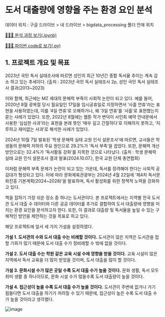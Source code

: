 # 도서 대출량에 영향을 주는 환경 요인 분석
데이터 위치 : 구글 드라이브 > 내 드라이브 > bigdata_processing 폴더 안애 위치

[🙇🏻‍♀️ 분석 과정 보기(.ipynb)](https://github.com/taegyeong0225/bigdata-processing/blob/main/%E1%84%87%E1%85%B5%E1%86%A8%E1%84%83%E1%85%A6%E1%84%8B%E1%85%B5%E1%84%90%E1%85%A5%E1%84%8E%E1%85%A5%E1%84%85%E1%85%B5_%E1%84%80%E1%85%B5%E1%84%86%E1%85%A1%E1%86%AF_%E1%84%83%E1%85%A2%E1%84%8E%E1%85%A6_%E1%84%91%E1%85%B3%E1%84%85%E1%85%A9%E1%84%8C%E1%85%A6%E1%86%A8%E1%84%90%E1%85%B3.ipynb)

[🙇🏻‍♀️ 파이썬 code로 보기(.py)](https://github.com/taegyeong0225/bigdata-processing/blob/main/%E1%84%87%E1%85%B5%E1%86%A8%E1%84%83%E1%85%A6%E1%84%8B%E1%85%B5%E1%84%90%E1%85%A5%E1%84%8E%E1%85%A5%E1%84%85%E1%85%B5_%E1%84%80%E1%85%B5%E1%84%86%E1%85%A1%E1%86%AF_%E1%84%83%E1%85%A2%E1%84%8E%E1%85%A6_%E1%84%91%E1%85%B3%E1%84%85%E1%85%A9%E1%84%8C%E1%85%A6%E1%86%A8%E1%84%90%E1%85%B3.py)

## 1. 프로젝트 개요 및 목표

2023년 국민 독서 실태조사에 따르면 성인의 최근 10년간 종합 독서율 추이는 계속 감소 하고 있는 추세이다.
(출처 : 2023년 국민 독서 실태조사 2p, 성인 국민 독서 실태조사 결과(2013~2023)

 이와 함께, 최근에는 MZ 세대의 문해력 부족이 사회적 논란이 되고 있다. 예를 들어, 2020년 8월 광복절 당시 월요일인 17일을 임시공휴일로 지정하면서 ‘사흘 연휴’라는 표현을 사용하였는데, 이를 ‘4일 연휴’로 오해하거나, 왜 ‘3일 연휴’를 ‘사흘’로 표현했는지 묻는 사례가 있었다. 또한, 2022년 8월에는 웹툰 작가 변덕이 사인회 예약 안내문에서 사용한 ‘심심한 사과’라는 표현을 본래 뜻인 ‘매우 깊고 간절하다’로 이해하지 못하고, ‘지루하고 재미없는 사과’로 해석한 사례가 있었다.

 2024년 10월 7일 발표된 ‘학생 문해력 실태 교원 인식 설문조사’에 따르면, 교사들은 학생들의 문해력 저하의 주요 원인으로 29.2%가 ‘독서 부족’을 꼽았다. 또한, 문해력 개선 방안으로는 32.4%가 ‘독서활동 강화’를 지목한 것으로 나타났다.
 (출처 : 학생 문해력 실태 교원 인식 설문조사 결과 발표(2024.10.07.), 한국 교원 단체 총연합회)


 이처럼 문해력 부족 문제가 논란이 되고 있는 가운데, 독서를 장려해야 한다는 사회적 공감대가 형성되고 있다. 이에 따라 문화체육관광부는 2024년 4월 22일에 ‘제4차 독서문화진흥 기본계획(2024~2028)’을 발표하며, 독서 활성화를 위한 정책적 노력을 강화하고 있다.

 책을 접하기 가장 쉬운 장소 중 하나는 도서관이다. 본 프로젝트에서는 지역별 전국 도서관 도서 대출 수 데이터와 다른 공공 데이터를 추가로 결합하여 도서 대출량에 영향을 미치는 환경 요인을 분석하고자 한다. 또한, 이 결과로 대출량 및 독서율을 높일 수 있는 구체적인 방안을 제안하는 것을 목표로 하고 있다.

해당 프로젝트에 앞서 세 가지 가설을 설정하였다.

**가설 1. 도서관의 수와 도서 대출 수는 비례할 것이다.**
  도서관이 많은 지역은 도서관을 접할 기회가 많기 때문에 도서 대출 수가 정비례할 수 밖에 없을 것이다.

**가설 2. 도서 대출 수는 학원 같은 교육 시설 수에 영향을 받을 것이다.**
  교육 시설이 많은 지역에서 독서 교육을 더 많이 받았을 것이며, 도서 대출을 많이 할 것이다.

**가설 3. 문화시설 수가 많은 곳일 수록 도서 대출 수가 높을 것이다.**
  문화 생활, 독서 모두 취미 생활 중 하나이므로, 문화 시설 수가 많을수록 도서 대출량이 높을 것이다. 

**가설 4. 접근성이 높을 수록 도서 대출 수가 높을 것이다.**
  도서관이 주변에 없거나 가기 힘들다면 도서 대출을 하기가 꺼려질 수 있기 때문에, 접근성이 높은 수록 도서 대출 수가 높을 것이라고 생각했다.

![image](https://github.com/user-attachments/assets/64094484-2355-4369-bfd9-aea770d0bb7d)
